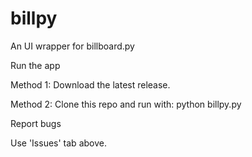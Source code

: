 # billpy
An UI wrapper for billboard.py

Run the app

Method 1: Download the latest release.

Method 2: Clone this repo and run with: python billpy.py

Report bugs

Use 'Issues' tab above.
